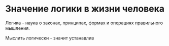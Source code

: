 # Значение логики в жизни человека

Логика - наука о законах, принципах, формах и операциях правильного мышления.

Мыслить логически - значит устанавлив